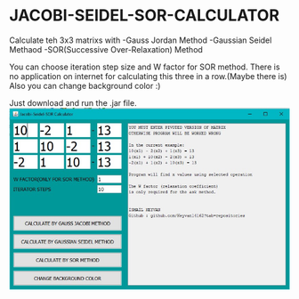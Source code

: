 # JACOBI-SEIDEL-SOR-CALCULATOR
Calculate teh 3x3 matrixs with
-Gauss Jordan Method
-Gaussian Seidel Methaod
-SOR(Successive Over-Relaxation) Method

You can choose iteration step size and W factor for SOR method.
There is no application on internet for calculating this three in a row.(Maybe there is)
Also you can change background color :)

Just download and run the .jar file.
![](sample.jpg)

